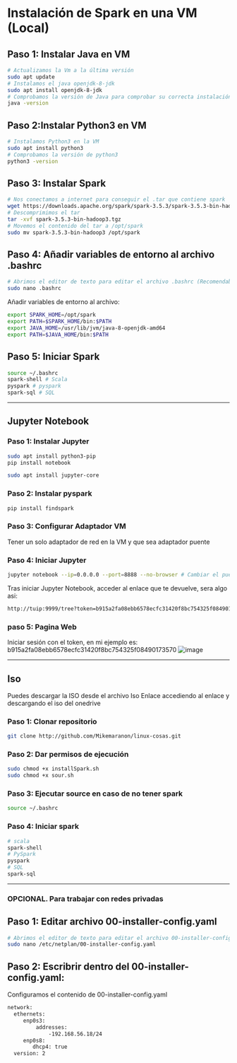 # **Instalación de Spark en una VM (Local)** 

## Paso 1: Instalar Java en VM
``` bash
# Actualizamos la Vm a la última versión
sudo apt update
# Instalamos el java openjdk-8-jdk
sudo apt install openjdk-8-jdk
# Comprobamos la versión de Java para comprobar su correcta instalación
java -version
``` 
## Paso 2:Instalar Python3 en VM
``` bash
# Instalamos Python3 en la VM
sudo apt install python3
# Comprobamos la versión de python3
python3 -version
``` 
## Paso 3: Instalar Spark
``` bash
# Nos conectamos a internet para conseguir el .tar que contiene spark
wget https://downloads.apache.org/spark/spark-3.5.3/spark-3.5.3-bin-hadoop3.tgz
# Descomprimimos el tar 
tar -xvf spark-3.5.3-bin-hadoop3.tgz
# Movemos el contenido del tar a /opt/spark
sudo mv spark-3.5.3-bin-hadoop3 /opt/spark
``` 
## Paso 4: Añadir variables de entorno al archivo .bashrc
``` bash
# Abrimos el editor de texto para editar el archivo .bashrc (Recomendable hacerlo desde home)
sudo nano .bashrc 
```
Añadir variables de entorno al archivo:
``` bash
export SPARK_HOME=/opt/spark
export PATH=$SPARK_HOME/bin:$PATH
export JAVA_HOME=/usr/lib/jvm/java-8-openjdk-amd64
export PATH=$JAVA_HOME/bin:$PATH
``` 
## Paso 5: Iniciar Spark
``` bash
source ~/.bashrc
spark-shell # Scala
pyspark # pyspark
spark-sql # SQL
```
------------------------------------------------------
## Jupyter Notebook

### Paso 1: Instalar Jupyter
``` bash
sudo apt install python3-pip
pip install notebook

sudo apt install jupyter-core
```
### Paso 2: Instalar pyspark
``` bash
pip install findspark
``` 
### Paso 3: Configurar Adaptador VM
Tener un solo adaptador de red en la VM y que sea adaptador puente

### Paso 4: Iniciar Jupyter
``` bash
jupyter notebook --ip=0.0.0.0 --port=8888 --no-browser # Cambiar el puerto segun la disponibilidad
```
Tras iniciar Jupyter Notebook, acceder al enlace que te devuelve, sera algo asi:
``` bash
http://tuip:9999/tree?token=b915a2fa08ebb6578ecfc31420f8bc754325f08490173570
```

### paso 5: Pagina Web
Iniciar sesión con el token, en mi ejemplo es: b915a2fa08ebb6578ecfc31420f8bc754325f08490173570
![image](https://github.com/user-attachments/assets/ad58c709-a7db-4a7d-8afa-bf0b767077a0)

------------------------------------------------------
## Iso
Puedes descargar la ISO desde el archivo Iso Enlace accediendo al enlace y descargando el iso del onedrive
### Paso 1: Clonar repositorio
``` bash
git clone http://github.com/Mikemaranon/linux-cosas.git
```
### Paso 2: Dar permisos de ejecución
``` bash
sudo chmod +x installSpark.sh
sudo chmod +x sour.sh
```
### Paso 3: Ejecutar source en caso de no tener spark
``` bash
source ~/.bashrc
```
###  Paso 4: Iniciar spark
``` bash
# scala
spark-shell
# PySpark
pyspark
# SQL
spark-sql
```
------------------------------------------------------

### OPCIONAL. Para trabajar con redes privadas

## Paso 1: Editar archivo 00-installer-config.yaml
``` bash
# Abrimos el editor de texto para editar el archivo 00-installer-config.yaml
sudo nano /etc/netplan/00-installer-config.yaml
```
## Paso 2: Escribrir dentro del 00-installer-config.yaml:
Configuramos el contenido de 00-installer-config.yaml
``` bash
network:
  ethernets:
     enp0s3:
         addresses:
             -192.168.56.18/24
     enp0s8:
        dhcp4: true
  version: 2
  ```
